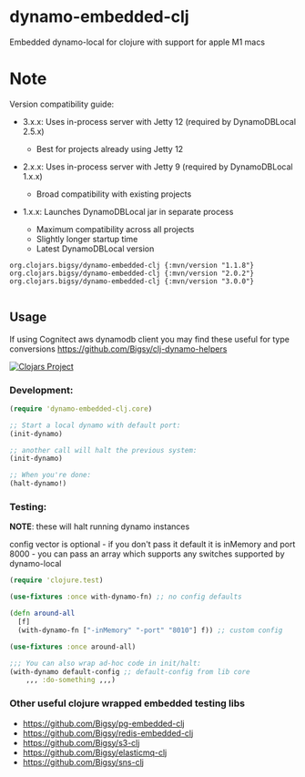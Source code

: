 # dynamo-embedded-clj

Embedded dynamo-local for clojure with support for apple M1 macs
# Note

Version compatibility guide:

- 3.x.x: Uses in-process server with Jetty 12 (required by DynamoDBLocal 2.5.x)
  - Best for projects already using Jetty 12
  
- 2.x.x: Uses in-process server with Jetty 9 (required by DynamoDBLocal 1.x.x) 
  - Broad compatibility with existing projects
  
- 1.x.x: Launches DynamoDBLocal jar in separate process
  - Maximum compatibility across all projects
  - Slightly longer startup time
  - Latest DynamoDBLocal version

```
org.clojars.bigsy/dynamo-embedded-clj {:mvn/version "1.1.8"}
org.clojars.bigsy/dynamo-embedded-clj {:mvn/version "2.0.2"}
org.clojars.bigsy/dynamo-embedded-clj {:mvn/version "3.0.0"} 
 
```

## Usage
If using Cognitect aws dynamodb client you may find these useful for type conversions https://github.com/Bigsy/clj-dynamo-helpers

[![Clojars Project](https://img.shields.io/clojars/v/org.clojars.bigsy/dynamo-embedded-clj.svg)](https://clojars.org/org.clojars.bigsy/dynamo-embedded-clj)

### Development:

```clojure
(require 'dynamo-embedded-clj.core)

;; Start a local dynamo with default port:
(init-dynamo)

;; another call will halt the previous system:
(init-dynamo)

;; When you're done:
(halt-dynamo!)
```

### Testing:

**NOTE**: these will halt running dynamo instances

config vector is optional - if you don't pass it default it is inMemory and port 8000 - you can pass an array which supports any switches supported by dynamo-local

```clojure
(require 'clojure.test)

(use-fixtures :once with-dynamo-fn) ;; no config defaults

(defn around-all
  [f]
  (with-dynamo-fn ["-inMemory" "-port" "8010"] f)) ;; custom config

(use-fixtures :once around-all)

;;; You can also wrap ad-hoc code in init/halt:
(with-dynamo default-config ;; default-config from lib core
	,,, :do-something ,,,)
```

### Other useful clojure wrapped embedded testing libs
* https://github.com/Bigsy/pg-embedded-clj
* https://github.com/Bigsy/redis-embedded-clj
* https://github.com/Bigsy/s3-clj
* https://github.com/Bigsy/elasticmq-clj
* https://github.com/Bigsy/sns-clj